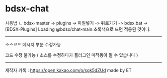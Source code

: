 # bdsx-chat
사용법
ㄴ bdsx-master -> plugins -> 파일넣기 -> 뒤로가기 -> bdsx.bat -> [BDSX-Plugins] Loading @bdsx/chat-main 초록색으로 뜨면 적용된 것이다.

___________________________________________________________________________________________________________________________________


소스코드 메시지 부분 수정가능

코드 수정 불가능
( 소스를 수정하다가 플러그인 미작동이 될 수 있습니다 )

___________________________________________________________________________________________________________________________________

제작자 카톡 : https://open.kakao.com/o/sgk5dZUd
made by ET
